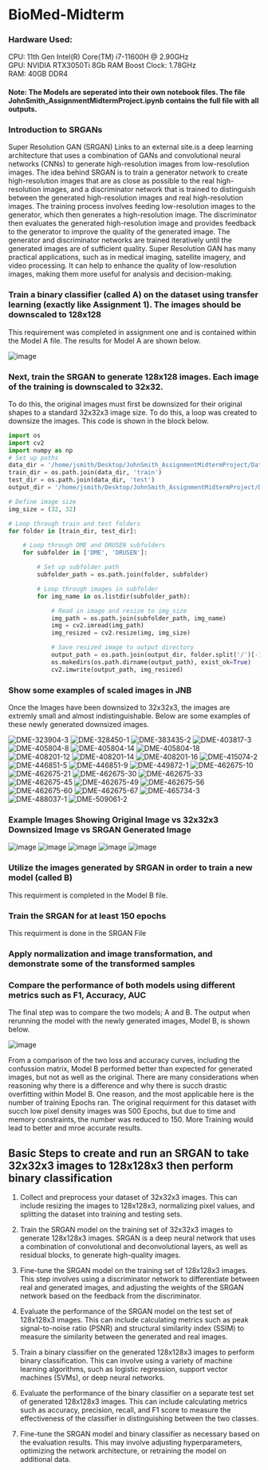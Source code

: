 # BioMed-Midterm

### Hardware Used:

CPU: 11th Gen Intel(R) Core(TM) i7-11600H @ 2.90GHz\
GPU: NVIDIA RTX3050Ti 8Gb RAM Boost Clock: 1.78GHz\
RAM: 40GB DDR4

#### Note: The Models are seperated into their own notebook files. The file JohnSmith_AssignmentMidtermProject.ipynb contains the full file with all outputs.

### Introduction to SRGANs
Super Resolution GAN (SRGAN) Links to an external site.is a deep learning architecture that uses a combination of GANs 
and convolutional neural networks (CNNs) to generate high-resolution images from low-resolution images. The idea behind SRGAN is to train a generator network to create high-resolution images that are as close as possible to the real high-resolution 
images, and a discriminator network that is trained to distinguish between the generated high-resolution images and real high-resolution images. 
The training process involves feeding low-resolution images to the generator, which then generates a high-resolution image. The discriminator 
then evaluates the generated high-resolution image and provides feedback to the generator to improve the quality of the generated image.
The generator and discriminator networks are trained iteratively until the generated images are of sufficient quality. Super Resolution GAN 
has many practical applications, such as in medical imaging, satellite imagery, and video processing. It can help to enhance the quality of 
low-resolution images, making them more useful for analysis and decision-making.

### Train a binary classifier (called A) on the dataset using transfer learning (exactly like Assignment 1). The images should be downscaled to 128x128
This requirement was completed in assignment one and is contained within the Model A file. The results for Model A are shown below. 

![image](https://user-images.githubusercontent.com/113131600/227605525-c456dc24-76ee-4f05-9119-7367c35b1793.png)


### Next, train the SRGAN to generate 128x128 images. Each image of the training is downscaled to 32x32.
To do this, the original images must first be downsized for their original shapes to a standard 32x32x3 image size. To do this, a loop was created 
to downsize the images. This code is shown in the block below.

```python
import os
import cv2
import numpy as np
# Set up paths
data_dir = '/home/jsmith/Desktop/JohnSmith_AssignmentMidtermProject/Data/'
train_dir = os.path.join(data_dir, 'train')
test_dir = os.path.join(data_dir, 'test')
output_dir = '/home/jsmith/Desktop/JohnSmith_AssignmentMidtermProject/Data/Downsized_32x32x3'

# Define image size
img_size = (32, 32)

# Loop through train and test folders
for folder in [train_dir, test_dir]:

    # Loop through DME and DRUSEN subfolders
    for subfolder in ['DME', 'DRUSEN']:

        # Set up subfolder path
        subfolder_path = os.path.join(folder, subfolder)

        # Loop through images in subfolder
        for img_name in os.listdir(subfolder_path):

            # Read in image and resize to img_size
            img_path = os.path.join(subfolder_path, img_name)
            img = cv2.imread(img_path)
            img_resized = cv2.resize(img, img_size)

            # Save resized image to output directory
            output_path = os.path.join(output_dir, folder.split('/')[-1], subfolder, img_name)
            os.makedirs(os.path.dirname(output_path), exist_ok=True)
            cv2.imwrite(output_path, img_resized)

```


### Show some examples of scaled images in JNB

Once the Images have been downsized to 32x32x3, the images are extremly small and almost indistinguishable. Below are some examples of these newly generated downsized images.

![DME-323904-3](https://user-images.githubusercontent.com/113131600/227603680-65620948-0156-465b-82b6-fbb10561e790.jpeg)
![DME-328450-1](https://user-images.githubusercontent.com/113131600/227603684-6133a1d7-9f22-4d54-8301-9968e0afa103.jpeg)
![DME-383435-2](https://user-images.githubusercontent.com/113131600/227603685-91ed7b84-1f37-41d3-999c-53d25678891d.jpeg)
![DME-403817-3](https://user-images.githubusercontent.com/113131600/227603686-1725c00a-069d-4d4e-a148-a65e9cc5fd77.jpeg)
![DME-405804-8](https://user-images.githubusercontent.com/113131600/227603687-296aa918-8f90-4a11-92ca-bda78024bf90.jpeg)
![DME-405804-14](https://user-images.githubusercontent.com/113131600/227603688-56c0b5fd-00ed-4cd4-8623-c9aae8b1871c.jpeg)
![DME-405804-18](https://user-images.githubusercontent.com/113131600/227603689-964c788a-7c99-4a45-8b13-46a2c9364ed5.jpeg)
![DME-408201-12](https://user-images.githubusercontent.com/113131600/227603690-6e6b3945-799b-473d-93b2-fa9252b82810.jpeg)
![DME-408201-14](https://user-images.githubusercontent.com/113131600/227603692-fa19a9a7-d392-48b4-8145-2a6d408547e5.jpeg)
![DME-408201-16](https://user-images.githubusercontent.com/113131600/227603693-b572c501-9ef9-4c27-a502-693b78e51daa.jpeg)
![DME-415074-2](https://user-images.githubusercontent.com/113131600/227603694-2cc48ec4-d982-4979-b096-2c4215243829.jpeg)
![DME-446851-5](https://user-images.githubusercontent.com/113131600/227603695-4730a469-1bd9-4ea9-a310-b856d005c76e.jpeg)
![DME-446851-9](https://user-images.githubusercontent.com/113131600/227603698-309fa3d0-8278-49c2-bf3a-26d164ef784e.jpeg)
![DME-449872-1](https://user-images.githubusercontent.com/113131600/227603699-c0eb3f4c-2561-4782-a04c-2f82698c305c.jpeg)
![DME-462675-10](https://user-images.githubusercontent.com/113131600/227603700-ceca6863-fda9-4987-972d-a2a4032e1e3c.jpeg)
![DME-462675-21](https://user-images.githubusercontent.com/113131600/227603701-6cdfc0d4-e016-4523-9277-eb5b4f0a6170.jpeg)
![DME-462675-30](https://user-images.githubusercontent.com/113131600/227603704-a50abebb-e271-44e3-ad70-860d54a63ea1.jpeg)
![DME-462675-33](https://user-images.githubusercontent.com/113131600/227603705-b6a5be01-f549-44fd-b4ea-f00af4452eb6.jpeg)
![DME-462675-45](https://user-images.githubusercontent.com/113131600/227603706-4fbfb556-0d49-49c9-a1b0-ac282571d2d1.jpeg)
![DME-462675-49](https://user-images.githubusercontent.com/113131600/227603707-285386e2-22c3-4aa9-8b56-dde99844ac29.jpeg)
![DME-462675-56](https://user-images.githubusercontent.com/113131600/227603708-5a2a02a2-a5aa-4bef-96c9-1a675e51253e.jpeg)
![DME-462675-60](https://user-images.githubusercontent.com/113131600/227603709-d681da0b-1213-4bc3-a547-4fe89cf38f5c.jpeg)
![DME-462675-67](https://user-images.githubusercontent.com/113131600/227603710-806fbd4f-43f0-488d-8d0f-49418437b8c5.jpeg)
![DME-465734-3](https://user-images.githubusercontent.com/113131600/227603711-b4b90b94-0e06-4fa3-a91b-ffc35961b599.jpeg)
![DME-488037-1](https://user-images.githubusercontent.com/113131600/227603713-6201f7b0-1bd3-46bd-b513-072b87e057c5.jpeg)
![DME-509061-2](https://user-images.githubusercontent.com/113131600/227603714-2feff083-cd69-4b66-88f6-328e0c9807f0.jpeg)

### Example Images Showing Original Image vs 32x32x3 Downsized Image vs SRGAN Generated Image

![image](https://user-images.githubusercontent.com/113131600/227628729-ce632008-1b2a-4f3a-8d2e-bc544b5ea2a2.png)
![image](https://user-images.githubusercontent.com/113131600/227628904-dbce4b59-d351-4c37-bea4-0319ac4e499c.png)
![image](https://user-images.githubusercontent.com/113131600/227629054-57ffa367-dc92-4d9f-98e3-83045d6167cc.png)
![image](https://user-images.githubusercontent.com/113131600/227629165-f4ece8f6-a558-447c-abe6-e90c30434413.png)
![image](https://user-images.githubusercontent.com/113131600/227629273-de7f5fd1-1dfb-4611-b0c0-47f72901ef78.png)



### Utilize the images generated by SRGAN in order to train a new model (called B)
This requirment is completed in the Model B file.

### Train the SRGAN for at least 150 epochs
This requirment is done in the SRGAN File


### Apply normalization and image transformation, and demonstrate some of the transformed samples


### Compare the performance of both models using different metrics such as F1, Accuracy, AUC
The final step was to compare the two models; A and B.
The output when rerunning the model with the newly generated images, Model B, is shown below.

![image](https://user-images.githubusercontent.com/113131600/227605778-6b5144f3-be4e-46d6-9b3c-88e8468280ee.png)

From a comparison of the two loss and accuracy curves, including the confussion matrix, Model B performed better than expected for generated images, but not as well as the original. 
There are many considerations when reasoning why there is a difference and why there is succh drastic overfitting within Model B. One reason, and the most applicable here is the number of training Epochs ran. 
The original requirment for this dataset with succh low pixel density images was 500 Epochs, but due to time and memory constraints, the number was reduced to 150. More Training would lead to better and mroe accurate results.


## Basic Steps to create and run an SRGAN to take 32x32x3 images to 128x128x3 then perform binary classification

1. Collect and preprocess your dataset of 32x32x3 images. This can include resizing the images to 128x128x3, normalizing pixel values, and splitting the dataset into training and testing sets.

2. Train the SRGAN model on the training set of 32x32x3 images to generate 128x128x3 images. SRGAN is a deep neural network that uses a combination of convolutional and deconvolutional layers, as well as residual blocks, to generate high-quality images.

3. Fine-tune the SRGAN model on the training set of 128x128x3 images. This step involves using a discriminator network to differentiate between real and generated images, and adjusting the weights of the SRGAN network based on the feedback from the discriminator.

4. Evaluate the performance of the SRGAN model on the test set of 128x128x3 images. This can include calculating metrics such as peak signal-to-noise ratio (PSNR) and structural similarity index (SSIM) to measure the similarity between the generated and real images.

5. Train a binary classifier on the generated 128x128x3 images to perform binary classification. This can involve using a variety of machine learning algorithms, such as logistic regression, support vector machines (SVMs), or deep neural networks.

6. Evaluate the performance of the binary classifier on a separate test set of generated 128x128x3 images. This can include calculating metrics such as accuracy, precision, recall, and F1 score to measure the effectiveness of the classifier in distinguishing between the two classes.

7. Fine-tune the SRGAN model and binary classifier as necessary based on the evaluation results. This may involve adjusting hyperparameters, optimizing the network architecture, or retraining the model on additional data.
